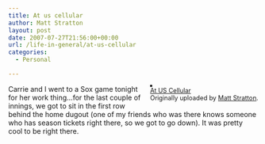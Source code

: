 ```yaml
---
title: At us cellular
author: Matt Stratton
layout: post
date: 2007-07-27T21:56:00+00:00
url: /life-in-general/at-us-cellular
categories:
  - Personal

---
```

<div style="float:right;margin-left:10px;margin-bottom:10px;">
  <a title="photo sharing" href="https://www.flickr.com/photos/mugsy/922242391/"><img style="border:2px solid rgb(0,0,0);" alt="" src="https://farm2.static.flickr.com/1275/922242391_1042ab3d6e.jpg" /></a> <br /> <span style="font-size:.9em;margin-top:0;"> <a href="https://www.flickr.com/photos/mugsy/922242391/">At US Cellular</a> <br /> Originally uploaded by <a href="https://www.flickr.com/people/mugsy/">Matt Stratton</a>. </span>
</div>

Carrie and I went to a Sox game tonight for her work thing&#8230;for the last couple of innings, we got to sit in the first row behind the home dugout (one of my friends who was there knows someone who has season tickets right there, so we got to go down). It was pretty cool to be right there.
